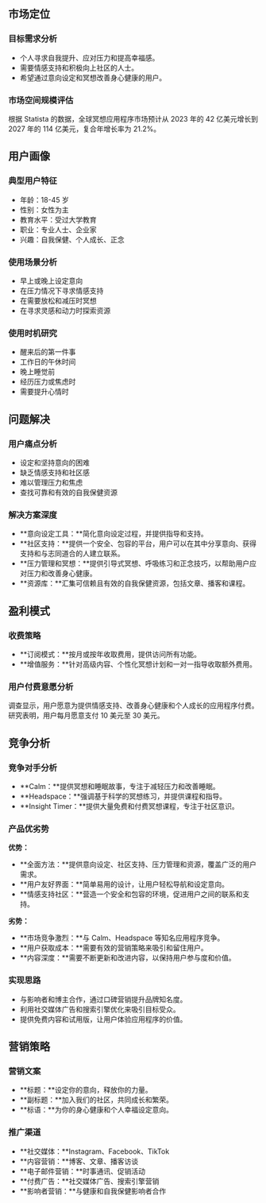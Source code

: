 ## 市场定位

### 目标需求分析

* 个人寻求自我提升、应对压力和提高幸福感。
* 需要情感支持和积极向上社区的人士。
* 希望通过意向设定和冥想改善身心健康的用户。

### 市场空间规模评估

根据 Statista 的数据，全球冥想应用程序市场预计从 2023 年的 42 亿美元增长到 2027 年的 114 亿美元，复合年增长率为 21.2%。

## 用户画像

### 典型用户特征

* 年龄：18-45 岁
* 性别：女性为主
* 教育水平：受过大学教育
* 职业：专业人士、企业家
* 兴趣：自我保健、个人成长、正念

### 使用场景分析

* 早上或晚上设定意向
* 在压力情况下寻求情感支持
* 在需要放松和减压时冥想
* 在寻求灵感和动力时探索资源

### 使用时机研究

* 醒来后的第一件事
* 工作日的午休时间
* 晚上睡觉前
* 经历压力或焦虑时
* 需要提升心情时

## 问题解决

### 用户痛点分析

* 设定和坚持意向的困难
* 缺乏情感支持和社区感
* 难以管理压力和焦虑
* 查找可靠和有效的自我保健资源

### 解决方案深度

* **意向设定工具：**简化意向设定过程，并提供指导和支持。
* **社区支持：**提供一个安全、包容的平台，用户可以在其中分享意向、获得支持和与志同道合的人建立联系。
* **压力管理和冥想：**提供引导式冥想、呼吸练习和正念技巧，以帮助用户应对压力和改善身心健康。
* **资源库：**汇集可信赖且有效的自我保健资源，包括文章、播客和课程。

## 盈利模式

### 收费策略

* **订阅模式：**按月或按年收取费用，提供访问所有功能。
* **增值服务：**针对高级内容、个性化冥想计划和一对一指导收取额外费用。

### 用户付费意愿分析

调查显示，用户愿意为提供情感支持、改善身心健康和个人成长的应用程序付费。研究表明，用户每月愿意支付 10 美元至 30 美元。

## 竞争分析

### 竞争对手分析

* **Calm：**提供冥想和睡眠故事，专注于减轻压力和改善睡眠。
* **Headspace：**强调基于科学的冥想练习，并提供课程和指导。
* **Insight Timer：**提供大量免费和付费冥想课程，专注于社区意识。

### 产品优劣势

**优势：**

* **全面方法：**提供意向设定、社区支持、压力管理和资源，覆盖广泛的用户需求。
* **用户友好界面：**简单易用的设计，让用户轻松导航和设定意向。
* **情感支持社区：**营造一个安全和包容的环境，促进用户之间的联系和支持。

**劣势：**

* **市场竞争激烈：**与 Calm、Headspace 等知名应用程序竞争。
* **用户获取成本：**需要有效的营销策略来吸引和留住用户。
* **内容深度：**需要不断更新和改进内容，以保持用户参与度和价值。

### 实现思路

* 与影响者和博主合作，通过口碑营销提升品牌知名度。
* 利用社交媒体广告和搜索引擎优化来吸引目标受众。
* 提供免费内容和试用版，让用户体验应用程序的价值。

## 营销策略

### 营销文案

* **标题：**设定你的意向，释放你的力量。
* **副标题：**加入我们的社区，共同成长和繁荣。
* **标语：**为你的身心健康和个人幸福设定意向。

### 推广渠道

* **社交媒体：**Instagram、Facebook、TikTok
* **内容营销：**博客、文章、播客访谈
* **电子邮件营销：**时事通讯、促销活动
* **付费广告：**社交媒体广告、搜索引擎营销
* **影响者营销：**与健康和自我保健影响者合作